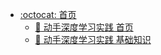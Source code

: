- [:octocat: 首页](/README.md)
  - [:dog: 动手深度学习实践 首页](md/dl-inaction/README.md)
  - [:dog: 动手深度学习实践 基础知识](md/dl-inaction/preliminary.md)
